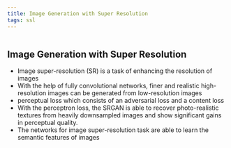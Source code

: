 ```yaml
---
title: Image Generation with Super Resolution
tags: ssl
---
```

```toc
```
## Image Generation with Super Resolution
- Image super-resolution (SR) is a task of enhancing the resolution of images 
- With the help of fully convolutional networks, finer and realistic high-resolution images can be generated from low-resolution images 
- perceptual loss which consists of an adversarial loss and a content loss 
- With the perceptron loss, the SRGAN is able to recover photo-realistic textures from heavily downsampled images and show significant gains in perceptual quality. 
- The networks for image super-resolution task are able to learn the semantic features of images




